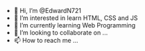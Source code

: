 - 👋 Hi, I’m @EdwardN721
- 👀 I’m interested in learn HTML, CSS and JS
- 🌱 I’m currently learning Web Programming
- 💞️ I’m looking to collaborate on ...
- 📫 How to reach me ...

<!---
EdwardN721/EdwardN721 is a ✨ special ✨ repository because its `README.md` (this file) appears on your GitHub profile.
You can click the Preview link to take a look at your changes.
--->
